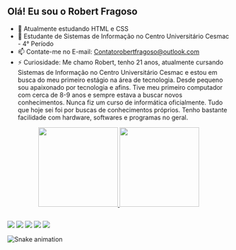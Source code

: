 ## Olá! Eu sou o Robert Fragoso

- 🔭 Atualmente estudando HTML e CSS
- 🌱 Estudante de Sistemas de Informação no Centro Universitário Cesmac - 4° Período
- 📫 Contate-me no E-mail: Contatorobertfragoso@outlook.com
- ⚡ Curiosidade: Me chamo Robert, tenho 21 anos, atualmente cursando Sistemas de Informação no Centro Universitário Cesmac e estou em busca do meu primeiro estágio na área de tecnologia. Desde pequeno sou apaixonado por tecnologia e afins. Tive meu primeiro computador com cerca de 8-9 anos e sempre estava a buscar novos conhecimentos. Nunca fiz um curso de informática oficialmente. Tudo que hoje sei foi por buscas de conhecimentos próprios. Tenho bastante facilidade com hardware, softwares e programas no geral.

<div>
<div align="center">
  <a href="https://github.com/robertfragoso">
  <img height="180em" src="https://github-readme-stats.vercel.app/api?username=robertfragoso&show_icons=true&theme=dark&include_all_commits=true&count_private=true"/>
  <img height="180em" src="https://github-readme-stats.vercel.app/api/top-langs/?username=robertfragoso&layout=compact&langs_count=7&theme=dark"/>
</div>
  
  ##
  
<div>
  <a href="https://instagram.com/eurobertfragoso" target="_blank"><img src="https://img.shields.io/badge/-Instagram-%23E4405F?style=for-the-badge&logo=instagram&logoColor=white" target="_blank"></a>
  <a href="https://www.twitter.com/eurobertfragoso" target="_blank"><img src="https://img.shields.io/badge/Twitter-1DA1F2?style=for-the-badge&logo=twitter&logoColor=white" target="_blank"></a>
 	<a href="https://www.twitch.tv/fragnynt" target="_blank"><img src="https://img.shields.io/badge/Twitch-9146FF?style=for-the-badge&logo=twitch&logoColor=white" target="_blank"></a>
  <a href = "mailto:contatorobertfragoso@outlook.com"><img src="https://img.shields.io/badge/Microsoft_Outlook-0078D4?style=for-the-badge&logo=microsoft-outlook&logoColor=white" target="_blank"></a>
  <a href="https://www.linkedin.com/in/robert-fragoso-347ba9231/" target="_blank"><img src="https://img.shields.io/badge/-LinkedIn-%230077B5?style=for-the-badge&logo=linkedin&logoColor=white" target="_blank"></a> 
</div>
    
  ![Snake animation](https://github.com/robertfragoso/robertfragoso/blob/output/github-contribution-grid-snake.svg)
